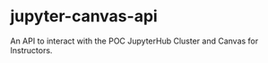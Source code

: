 # jupyter-canvas-api
An API to interact with the POC JupyterHub Cluster and Canvas for Instructors. 
